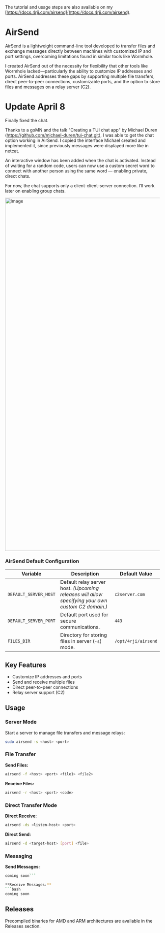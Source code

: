 The tutorial and usage steps are also available on my [https://docs.4rji.com/airsend](https://docs.4rji.com/airsend).


# AirSend

AirSend is a lightweight command-line tool developed to transfer files and exchange messages directly between machines with customized IP and port settings, overcoming limitations found in similar tools like Wormhole.

I created AirSend out of the necessity for flexibility that other tools like Wormhole lacked—particularly the ability to customize IP addresses and ports. AirSend addresses these gaps by supporting multiple file transfers, direct peer-to-peer connections, customizable ports, and the option to store files and messages on a relay server (C2).


# Update April 8

Finally fixed the chat.

Thanks to a goMN and the talk "Creating a TUI chat app" by Michael Duren (https://github.com/michael-duren/tui-chat.git), I was able to get the chat option working in AirSend. I copied the interface Michael created and implemented it, since previously messages were displayed more like in netcat.


An interactive window has been added when the chat is activated. Instead of waiting for a random code, users can now use a custom secret word to connect with another person using the same word — enabling private, direct chats.


For now, the chat supports only a client-client-server connection. I’ll work later on enabling group chats.


<img width="1147" alt="Image" src="https://github.com/user-attachments/assets/5c7b3ecf-3862-44a2-80a3-d2418c1e9630" />








### AirSend Default Configuration

| Variable               | Description                                             | Default Value            |
|------------------------|---------------------------------------------------------|--------------------------|
| `DEFAULT_SERVER_HOST`  | Default relay server host. *(Upcoming releases will allow specifying your own custom C2 domain.)* | `c2server.com`           |
| `DEFAULT_SERVER_PORT`  | Default port used for secure communications.            | `443`                    |
| `FILES_DIR`            | Directory for storing files in server (`-s`) mode.      | `/opt/4rji/airsend`      |



## Key Features

- Customize IP addresses and ports
- Send and receive multiple files
- Direct peer-to-peer connections
- Relay server support (C2)

## Usage

### Server Mode
Start a server to manage file transfers and message relays:
```bash
sudo airsend -s <host> <port>
```

### File Transfer
**Send Files:**
```bash
airsend -f <host> <port> <file1> <file2>
```

**Receive Files:**
```bash
airsend -r <host> <port> <code>
```


### Direct Transfer Mode

**Direct Receive:**
```bash
airsend -ds <listen-host> <port>
```



**Direct Send:**
```bash
airsend -d <target-host> [port] <file>
```



### Messaging
**Send Messages:**
```bash
coming soon```

**Receive Messages:**
```bash
coming soon
```


## Releases

Precompiled binaries for AMD and ARM architectures are available in the Releases section.
